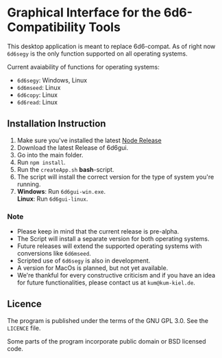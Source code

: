 # Graphical Interface for the 6d6-Compatibility Tools

This desktop application is meant to replace 6d6-compat. As of right now `6d6segy` is the only function supported on all operating systems.

Current avaiability of functions for operating systems:

* `6d6segy`: Windows, Linux
* `6d6mseed`: Linux
* `6d6copy`: Linux
* `6d6read`: Linux

## Installation Instruction

1.  Make sure you've installed the latest [Node Release](https://nodejs.org/en)
2.  Download the latest Release of 6d6gui.
3.  Go into the main folder.
4.  Run `npm install`.
5.  Run the `createApp.sh` **bash**-script.
6.  The script will install the correct version for the type of system you're running.
7.  **Windows**: Run `6d6gui-win.exe`.\
    **Linux**: Run `6d6gui-linux`.

### Note

* Please keep in mind that the current release is pre-alpha.
* The Script will install a separate version for both operating systems.
* Future releases will extend the supported operating systems with conversions like `6d6mseed`.
* Scripted use of `6d6segy` is also in development.
* A version for MacOs is planned, but not yet available.
* We're thankful for every constructive criticism and if you have an idea for future functionalities, please contact us at `kum@kum-kiel.de`.

## Licence

The program is published under the terms of the GNU GPL 3.0. See the `LICENCE` file.

Some parts of the program incorporate public domain or BSD licensed code.
